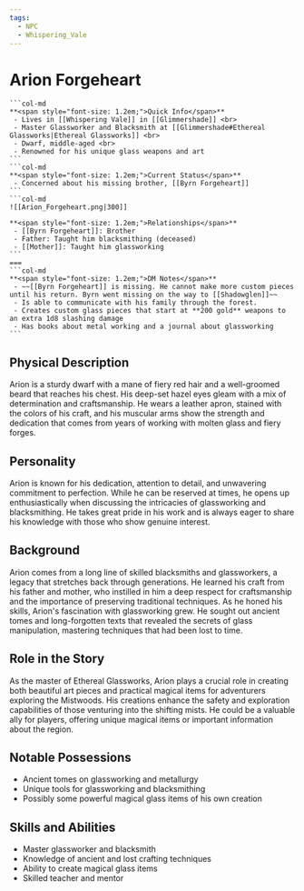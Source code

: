 ```yaml
---
tags:
  - NPC
  - Whispering_Vale
---
```


# Arion Forgeheart

````col
```col-md 
**<span style="font-size: 1.2em;">Quick Info</span>**
 - Lives in [[Whispering Vale]] in [[Glimmershade]] <br>
 - Master Glassworker and Blacksmith at [[Glimmershade#Ethereal Glassworks|Ethereal Glassworks]] <br>
 - Dwarf, middle-aged <br>
 - Renowned for his unique glass weapons and art
```
```col-md
**<span style="font-size: 1.2em;">Current Status</span>**
 - Concerned about his missing brother, [[Byrn Forgeheart]]
```
```col-md
![[Arion_Forgeheart.png|300]]

**<span style="font-size: 1.2em;">Relationships</span>**
 - [[Byrn Forgeheart]]: Brother
 - Father: Taught him blacksmithing (deceased)
 - [[Mother]]: Taught him glassworking
```
===
```col-md
**<span style="font-size: 1.2em;">DM Notes</span>**
 - ~~[[Byrn Forgeheart]] is missing. He cannot make more custom pieces until his return. Byrn went missing on the way to [[Shadowglen]]~~
 - Is able to communicate with his family through the forest.
 - Creates custom glass pieces that start at **200 gold** weapons to an extra 1d8 slashing damage
 - Has books about metal working and a journal about glassworking
```
````

## Physical Description
Arion is a sturdy dwarf with a mane of fiery red hair and a well-groomed beard that reaches his chest. His deep-set hazel eyes gleam with a mix of determination and craftsmanship. He wears a leather apron, stained with the colors of his craft, and his muscular arms show the strength and dedication that comes from years of working with molten glass and fiery forges.

## Personality
Arion is known for his dedication, attention to detail, and unwavering commitment to perfection. While he can be reserved at times, he opens up enthusiastically when discussing the intricacies of glassworking and blacksmithing. He takes great pride in his work and is always eager to share his knowledge with those who show genuine interest.

## Background
Arion comes from a long line of skilled blacksmiths and glassworkers, a legacy that stretches back through generations. He learned his craft from his father and mother, who instilled in him a deep respect for craftsmanship and the importance of preserving traditional techniques. As he honed his skills, Arion's fascination with glassworking grew. He sought out ancient tomes and long-forgotten texts that revealed the secrets of glass manipulation, mastering techniques that had been lost to time.

## Role in the Story
As the master of Ethereal Glassworks, Arion plays a crucial role in creating both beautiful art pieces and practical magical items for adventurers exploring the Mistwoods. His creations enhance the safety and exploration capabilities of those venturing into the shifting mists. He could be a valuable ally for players, offering unique magical items or important information about the region.

## Notable Possessions
- Ancient tomes on glassworking and metallurgy
- Unique tools for glassworking and blacksmithing
- Possibly some powerful magical glass items of his own creation

## Skills and Abilities
- Master glassworker and blacksmith
- Knowledge of ancient and lost crafting techniques
- Ability to create magical glass items
- Skilled teacher and mentor